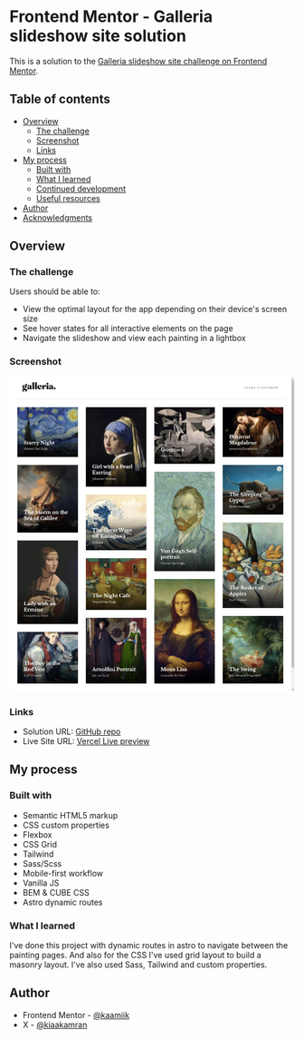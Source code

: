 # Frontend Mentor - Galleria slideshow site solution

This is a solution to the [Galleria slideshow site challenge on Frontend Mentor](https://www.frontendmentor.io/challenges/galleria-slideshow-site-tEA4pwsa6).

## Table of contents

- [Overview](#overview)
  - [The challenge](#the-challenge)
  - [Screenshot](#screenshot)
  - [Links](#links)
- [My process](#my-process)
  - [Built with](#built-with)
  - [What I learned](#what-i-learned)
  - [Continued development](#continued-development)
  - [Useful resources](#useful-resources)
- [Author](#author)
- [Acknowledgments](#acknowledgments)

## Overview

### The challenge

Users should be able to:

- View the optimal layout for the app depending on their device's screen size
- See hover states for all interactive elements on the page
- Navigate the slideshow and view each painting in a lightbox

### Screenshot

![](./screenshot.jpeg)

### Links

- Solution URL: [GitHub repo](https://github.com/kaamiik/fm-Galleria-Slideshow-using-Astro-Sass-Tailwind)
- Live Site URL: [Vercel Live preview](https://fm-galleria-slideshow-using-astro-sass-tailwind.vercel.app/)

## My process

### Built with

- Semantic HTML5 markup
- CSS custom properties
- Flexbox
- CSS Grid
- Tailwind
- Sass/Scss
- Mobile-first workflow
- Vanilla JS
- BEM & CUBE CSS
- Astro dynamic routes

### What I learned

I've done this project with dynamic routes in astro to navigate between the painting pages. And also for the CSS I've used grid layout to build a masonry layout. I've also used Sass, Tailwind and custom properties.

## Author

- Frontend Mentor - [@kaamiik](https://www.frontendmentor.io/profile/kaamiik)
- X - [@kiaakamran](https://www.twitter.com/yourusername)
